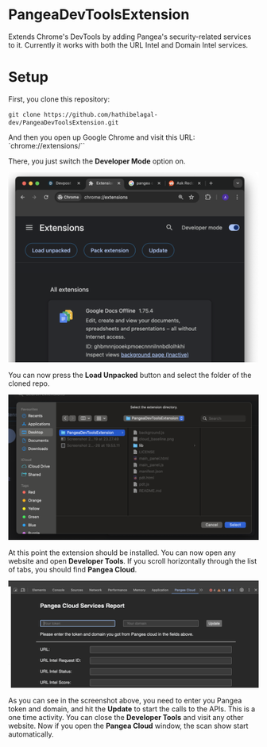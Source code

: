 # PangeaDevToolsExtension
Extends Chrome's DevTools by adding Pangea's security-related services to it. Currently it works with both the URL Intel and Domain Intel services.

# Setup

First, you clone this repository:

```
git clone https://github.com/hathibelagal-dev/PangeaDevToolsExtension.git
```

And then you open up Google Chrome and visit this URL: `chrome://extensions/``

There, you just switch the **Developer Mode** option on.

<img src="https://raw.githubusercontent.com/hathibelagal-dev/PangeaDevToolsExtension/main/Screenshot%202024-04-26%20at%2019.53.11.png" width="640"/>

You can now press the **Load Unpacked** button and select the folder of the cloned repo.

<img src="https://raw.githubusercontent.com/hathibelagal-dev/PangeaDevToolsExtension/main/Screenshot%202024-04-26%20at%2019.57.51.png" width="640"/>

At this point the extension should be installed. You can now open any website and open **Developer Tools**. If you scroll horizontally through the list of tabs, you should find **Pangea Cloud**.

<img src="https://raw.githubusercontent.com/hathibelagal-dev/PangeaDevToolsExtension/main/Screenshot%202024-04-26%20at%2020.01.29.png" width="640"/>

As you can see in the screenshot above, you need to enter you Pangea token and domain, and hit the **Update** to start the calls to the APIs. This is a one time activity. You can close the **Developer Tools** and visit any other website. Now if you open the **Pangea Cloud** window, the scan show start automatically.
